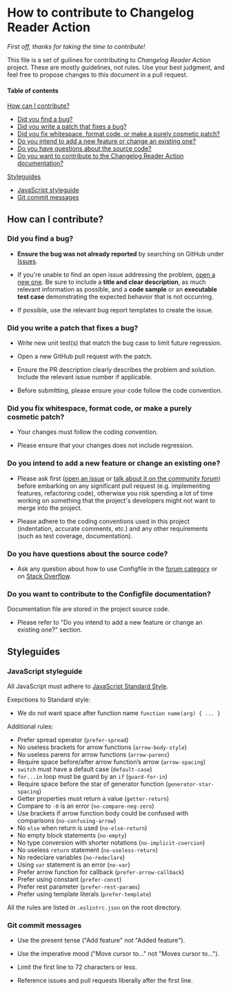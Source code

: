 # How to contribute to Changelog Reader Action

*First off, thanks for taking the time to contribute!*

This file is a set of guilines for contributing to *Changelog Reader Action* project. These are mostly guidelines, not rules. Use your best judgment, and feel free to propose changes to this document in a pull request.

#### Table of contents

[How can I contribute?](#how-can-i-contribute)

* [Did you find a bug?](#did-you-find-a-bug)
* [Did you write a patch that fixes a bug?](#did-you-write-a-patch-that-fixes-a-bug)
* [Did you fix whitespace, format code, or make a purely cosmetic patch?](#did-you-fix-whitespace-format-code-or-make-a-purely-cosmetic-patch)
* [Do you intend to add a new feature or change an existing one?](#do-you-intend-to-add-a-new-feature-or-change-an-existing-one)
* [Do you have questions about the source code?](#do-you-have-questions-about-the-source-code)
* [Do you want to contribute to the Changelog Reader Action documentation?](#do-you-want-to-contribute-to-the-Configfile-documentation)

[Styleguides](#styleguides)

* [JavaScript styleguide](#javaScript-styleguide)
* [Git commit messages](#git-commit-messages)

## How can I contribute?

### Did you find a bug?

* **Ensure the bug was not already reported** by searching on GitHub under [Issues][Issues].

* If you're unable to find an open issue addressing the problem, [open a new one](https://github.com/mindsers/changelog-reader-action/issues/new). Be sure to include a **title and clear description**, as much relevant information as possible, and a **code sample** or an **executable test case** demonstrating the expected behavior that is not occurring.

* If possible, use the relevant bug report templates to create the issue.

### Did you write a patch that fixes a bug?

* Write new unit test(s) that match the bug case to limit future regression.

* Open a new GitHub pull request with the patch.

* Ensure the PR description clearly describes the problem and solution. Include the relevant issue number if applicable.

* Before submitting, please ensure your code follow the code convention.

### Did you fix whitespace, format code, or make a purely cosmetic patch?

* Your changes must follow the coding convention.

* Please ensure that your changes does not include regression.

### Do you intend to add a new feature or change an existing one?

* Please ask first ([open an issue][Issues] or [talk about it on the community forum][Forum]) before embarking on any significant pull request (e.g. implementing features, refactoring code), otherwise you risk spending a lot of time working on something that the project's developers might not want to merge into the project.

* Please adhere to the coding conventions used in this project (indentation, accurate comments, etc.) and any other requirements (such as test coverage, documentation).

### Do you have questions about the source code?

* Ask any question about how to use Configfile in the [forum category][Forum] or on [Stack Overflow](https://stackoverflow.com).

### Do you want to contribute to the Configfile documentation?

Documentation file are stored in the project source code.

* Please refer to "Do you intend to add a new feature or change an existing one?" section.

## Styleguides

### JavaScript styleguide

All JavaScript must adhere to [JavaScript Standard Style](https://standardjs.com).

Exepctions to Standard style:

* We do not want space after function name `function name(arg) { ... }`

Additional rules:

* Prefer spread operator (`prefer-spread`)
* No useless brackets for arrow functions (`arrow-body-style`)
* No useless parens for arrow functions (`arrow-parens`)
* Require space before/after arrow function’s arrow (`arrow-spacing`)
* `switch` must have a default case (`default-case`)
* `for...in` loop must be guard by an `if` (`guard-for-in`)
* Require space before the star of generator function (`generator-star-spacing`)
* Getter properties must return a value (`getter-return`)
* Compare to `-0` is an error (`no-compare-neg-zero`)
* Use brackets if arrow function body could be confused with comparisons (`no-confusing-arrow`)
* No `else` when return is used (`no-else-return`)
* No empty block statements (`no-empty`)
* No type conversion with shorter notations (`no-implicit-coercion`)
* No useless `return` statement (`no-useless-return`)
* No redeclare variables (`no-redeclare`)
* Using `var` statement is an error (`no-var`)
* Prefer arrow function for callback (`prefer-arrow-callback`)
* Prefer using constant (`prefer-const`)
* Prefer rest parameter (`prefer-rest-params`)
* Prefer using template literals (`prefer-template`)

All the rules are listed in `.eslintrc.json` on the root directory.

### Git commit messages

* Use the present tense ("Add feature" not "Added feature").

* Use the imperative mood ("Move cursor to..." not "Moves cursor to...").

* Limit the first line to 72 characters or less.

* Reference issues and pull requests liberally after the first line.


[Issues]: https://github.com/mindsers/changelog-reader-action/issues
[Forum]: https://community.nathanaelcherrier.com/c/open-source/changelog-reader-action/11
